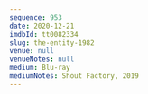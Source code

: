 ```yaml
---
sequence: 953
date: 2020-12-21
imdbId: tt0082334
slug: the-entity-1982
venue: null
venueNotes: null
medium: Blu-ray
mediumNotes: Shout Factory, 2019
---
```

